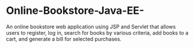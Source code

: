 # Online-Bookstore-Java-EE-
An online bookstore web application using JSP and Servlet that allows users to register, log in, search for books by various criteria, add books to a cart, and generate a bill for selected purchases.
